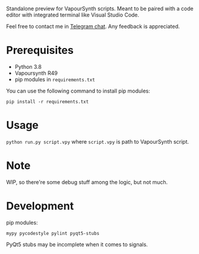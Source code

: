 Standalone preview for VapourSynth scripts. Meant to be paired with a code editor with integrated terminal like Visual Studio Code.

Feel free to contact me in [Telegram chat](https://t.me/vspreview_chat). Any feedback is appreciated.

# Prerequisites

* Python 3.8
* Vapoursynth R49
* pip modules in `requirements.txt`

You can use the following command to install pip modules:

`pip install -r requirements.txt`

# Usage

`python run.py script.vpy` where `script.vpy` is path to VapourSynth script.

# Note

WIP, so there're some debug stuff among the logic, but not much.

# Development

pip modules:

`mypy pycodestyle pylint pyqt5-stubs`

PyQt5 stubs may be incomplete when it comes to signals.
